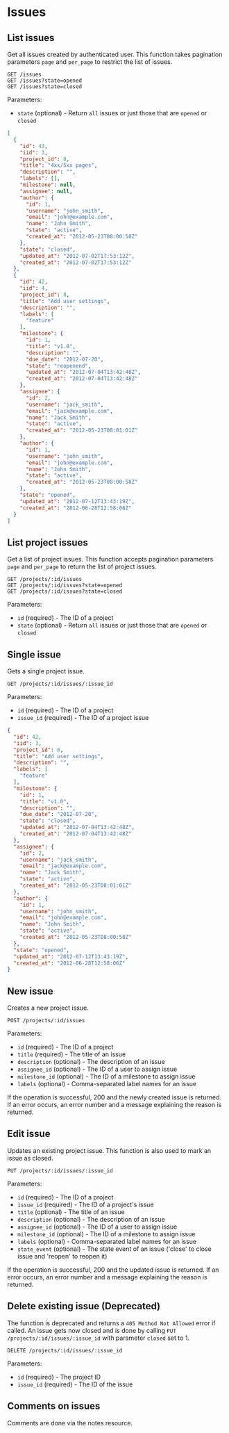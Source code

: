 # Issues

## List issues

Get all issues created by authenticated user. This function takes pagination parameters
`page` and `per_page` to restrict the list of issues.

```
GET /issues
GET /issues?state=opened
GET /issues?state=closed
```

Parameters:

- `state` (optional) - Return `all` issues or just those that are `opened` or `closed`

```json
[
  {
    "id": 43,
    "iid": 3,
    "project_id": 8,
    "title": "4xx/5xx pages",
    "description": "",
    "labels": [],
    "milestone": null,
    "assignee": null,
    "author": {
      "id": 1,
      "username": "john_smith",
      "email": "john@example.com",
      "name": "John Smith",
      "state": "active",
      "created_at": "2012-05-23T08:00:58Z"
    },
    "state": "closed",
    "updated_at": "2012-07-02T17:53:12Z",
    "created_at": "2012-07-02T17:53:12Z"
  },
  {
    "id": 42,
    "iid": 4,
    "project_id": 8,
    "title": "Add user settings",
    "description": "",
    "labels": [
      "feature"
    ],
    "milestone": {
      "id": 1,
      "title": "v1.0",
      "description": "",
      "due_date": "2012-07-20",
      "state": "reopenend",
      "updated_at": "2012-07-04T13:42:48Z",
      "created_at": "2012-07-04T13:42:48Z"
    },
    "assignee": {
      "id": 2,
      "username": "jack_smith",
      "email": "jack@example.com",
      "name": "Jack Smith",
      "state": "active",
      "created_at": "2012-05-23T08:01:01Z"
    },
    "author": {
      "id": 1,
      "username": "john_smith",
      "email": "john@example.com",
      "name": "John Smith",
      "state": "active",
      "created_at": "2012-05-23T08:00:58Z"
    },
    "state": "opened",
    "updated_at": "2012-07-12T13:43:19Z",
    "created_at": "2012-06-28T12:58:06Z"
  }
]
```

## List project issues

Get a list of project issues. This function accepts pagination parameters `page` and `per_page`
to return the list of project issues.

```
GET /projects/:id/issues
GET /projects/:id/issues?state=opened
GET /projects/:id/issues?state=closed
```

Parameters:

- `id` (required) - The ID of a project
- `state` (optional) - Return `all` issues or just those that are `opened` or `closed`

## Single issue

Gets a single project issue.

```
GET /projects/:id/issues/:issue_id
```

Parameters:

- `id` (required) - The ID of a project
- `issue_id` (required) - The ID of a project issue

```json
{
  "id": 42,
  "iid": 3,
  "project_id": 8,
  "title": "Add user settings",
  "description": "",
  "labels": [
    "feature"
  ],
  "milestone": {
    "id": 1,
    "title": "v1.0",
    "description": "",
    "due_date": "2012-07-20",
    "state": "closed",
    "updated_at": "2012-07-04T13:42:48Z",
    "created_at": "2012-07-04T13:42:48Z"
  },
  "assignee": {
    "id": 2,
    "username": "jack_smith",
    "email": "jack@example.com",
    "name": "Jack Smith",
    "state": "active",
    "created_at": "2012-05-23T08:01:01Z"
  },
  "author": {
    "id": 1,
    "username": "john_smith",
    "email": "john@example.com",
    "name": "John Smith",
    "state": "active",
    "created_at": "2012-05-23T08:00:58Z"
  },
  "state": "opened",
  "updated_at": "2012-07-12T13:43:19Z",
  "created_at": "2012-06-28T12:58:06Z"
}
```

## New issue

Creates a new project issue.

```
POST /projects/:id/issues
```

Parameters:

- `id` (required) - The ID of a project
- `title` (required) - The title of an issue
- `description` (optional) - The description of an issue
- `assignee_id` (optional) - The ID of a user to assign issue
- `milestone_id` (optional) - The ID of a milestone to assign issue
- `labels` (optional) - Comma-separated label names for an issue

If the operation is successful, 200 and the newly created issue is returned.
If an error occurs, an error number and a message explaining the reason is returned.

## Edit issue

Updates an existing project issue. This function is also used to mark an issue as closed.

```
PUT /projects/:id/issues/:issue_id
```

Parameters:

- `id` (required) - The ID of a project
- `issue_id` (required) - The ID of a project's issue
- `title` (optional) - The title of an issue
- `description` (optional) - The description of an issue
- `assignee_id` (optional) - The ID of a user to assign issue
- `milestone_id` (optional) - The ID of a milestone to assign issue
- `labels` (optional) - Comma-separated label names for an issue
- `state_event` (optional) - The state event of an issue ('close' to close issue and 'reopen' to reopen it)

If the operation is successful, 200 and the updated issue is returned.
If an error occurs, an error number and a message explaining the reason is returned.

## Delete existing issue (**Deprecated**)

The function is deprecated and returns a `405 Method Not Allowed` error if called. An issue gets now closed and is done by calling `PUT /projects/:id/issues/:issue_id` with parameter `closed` set to 1.

```
DELETE /projects/:id/issues/:issue_id
```

Parameters:

- `id` (required) - The project ID
- `issue_id` (required) - The ID of the issue

## Comments on issues

Comments are done via the notes resource.
